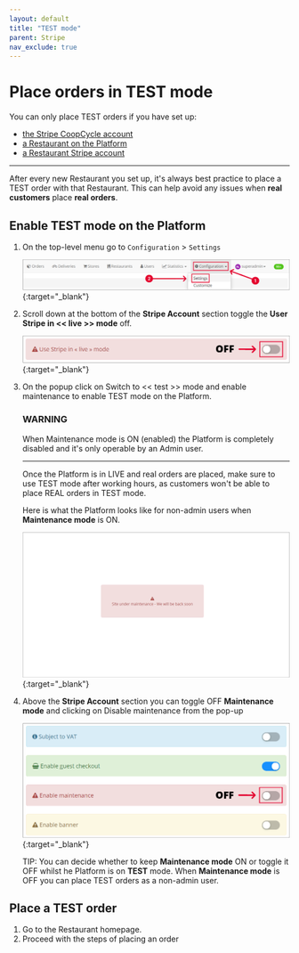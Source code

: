 ```yaml
---
layout: default
title: "TEST mode"
parent: Stripe
nav_exclude: true
---
```


# Place orders in TEST mode

<div class="alert alert-info" role="alert">
You can only place TEST orders if you have set up:<br>

<ul>
<li><a href="http://localhost:4000/en/payment_processors/stripe/#setting-up-the-cooperatives-stripe-account">the Stripe CoopCycle account</a></li>
<li><a href="/en/admin/restaurants/creating-a-restaurant/#creating-a-restaurant-on-coopcycle">a Restaurant on the Platform</a></li>
<li><a href="http://localhost:4000/en/admin/restaurants/creating-a-restaurant/#creating-a-restaurant-stripe-account">a Restaurant Stripe account</a></li>
</ul>
</div>

---

After every new Restaurant you set up, it's always best practice to place a TEST order with that Restaurant. This can help avoid any issues when **real customers** place **real orders**.

## Enable TEST mode on the Platform

1. On the top-level menu go to `Configuration` > `Settings`<br>

   [![Configuratio settings Test Mode](/assets/images/001TESTmodeConfigSettings.png)](/assets/images/001TESTmodeConfigSettings.png){:target="\_blank"}<br>

2. Scroll down at the bottom of the **Stripe Account** section toggle the **User Stripe in << live >> mode** off.<br>

   [![Toggle Off Stripe Live](/assets/images/002TESTmodeToggleOffStripeLive.png)](/assets/images/002TESTmodeToggleOffStripeLive.png){:target="\_blank"}<br>

3. On the popup click on <span class="badge badge-danger">Switch to << test >> mode and enable maintenance</span> to enable TEST mode on the Platform.<br>

    <div class="alert alert-danger" role="alert">
    <h3>WARNING</h3>
    When Maintenance mode is ON (enabled) the Platform is completely disabled and it's only operable by an Admin user.
    <hr><p class="mb-0">Once the Platform is in LIVE and real orders are placed, make sure to use TEST mode after working hours, as customers won't be able to place REAL orders in TEST mode.</p>

    </div>
    

    Here is what the Platform looks like for non-admin users when **Maintenance mode** is ON.<br>

    [![TEST mode Platform Disabled Non Admin User](/assets/images/003TESTmodePlatformDisabledNonAdminUser.png)](/assets/images/003TESTmodePlatformDisabledNonAdminUser.png){:target="\_blank"}<br>

4. Above the **Stripe Account** section you can toggle OFF **Maintenance mode** and clicking on <span class="badge badge-success">Disable maintenance</span> from the pop-up<br>

    [![Disable Maintenance Mode](/assets/images/004TESTmodeToggleOffMaintenanceMode.png)](/assets/images/004TESTmodeToggleOffMaintenanceMode.png){:target="\_blank"}

    <span class="badge badge-info">TIP:</span><span> You can decide whether to keep <strong>Maintenance mode</strong> ON or toggle it OFF whilst he Platform is on <strong>TEST</strong> mode. When <strong>Maintenance mode</strong> is OFF you can place TEST orders as a non-admin user.</span><br>

## Place a TEST order

1. Go to the Restaurant homepage.
2. Proceed with the steps of placing an order